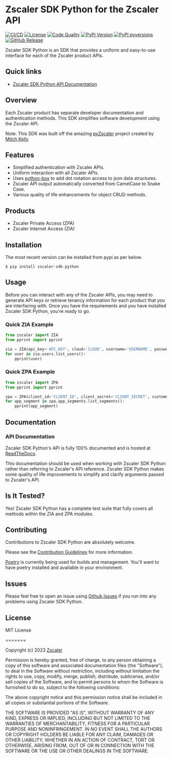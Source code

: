 # Zscaler SDK Python for the Zscaler API

[![CI/CD](https://github.com/zscaler/zscaler-sdk-python/actions/workflows/ci.yml/badge.svg)](https://github.com/zscaler/zscaler-sdk-python/actions/workflows/ci.yml)
[![License](https://img.shields.io/github/license/zscaler/zscaler-sdk-python.svg)](https://github.com/zscaler/zscaler-sdk-python)
[![Code Quality](https://app.codacy.com/project/badge/Grade/d339fa5d957140f496fdb5c40abc4666)](https://www.codacy.com/gh/zscaler/zscaler-sdk-python/dashboard?utm_source=github.com&amp;utm_medium=referral&amp;utm_content=zscaler/zscaler-sdk-python&amp;utm_campaign=Badge_Grade)
[![PyPI Version](https://img.shields.io/pypi/v/zscaler.svg)](https://pypi.org/project/zscaler-sdk-python)
[![PyPI pyversions](https://img.shields.io/pypi/pyversions/zscaler.svg)](https://pypi.python.org/pypi/zscaler-sdk-python/)
[![GitHub Release](https://img.shields.io/github/release/zscaler/zscaler-sdk-python.svg)](https://github.com/zscaler/zscaler-sdk-python/releases/)

Zscaler SDK Python is an SDK that provides a uniform and easy-to-use interface for each of the Zscaler product APIs.

## Quick links
* [Zscaler SDK Python API Documentation](https://zscaler-sdk-python.readthedocs.io)

## Overview
Each Zscaler product has separate developer documentation and authentication methods. This SDK simplifies
software development using the Zscaler API.

Note: This SDK was built off the amazing [pyZscaler](https://github.com/mitchos/pyZscaler) project created by [Mitch Kelly](https://github.com/mitchos)

## Features
- Simplified authentication with Zscaler APIs.
- Uniform interaction with all Zscaler APIs.
- Uses [python-box](https://github.com/cdgriffith/Box/wiki) to add dot notation access to json data structures.
- Zscaler API output automatically converted from CamelCase to Snake Case.
- Various quality of life enhancements for object CRUD methods.

## Products
- Zscaler Private Access (ZPA)
- Zscaler Internet Access (ZIA)

## Installation

The most recent version can be installed from pypi as per below.

    $ pip install zscaler-sdk-python

## Usage

Before you can interact with any of the Zscaler APIs, you may need to generate API keys or retrieve tenancy information
for each product that you are interfacing with. Once you have the requirements and you have installed Zscaler SDK Python, you're ready to go.

### Quick ZIA Example

```python
from zscaler import ZIA
from pprint import pprint

zia = ZIA(api_key='API_KEY', cloud='CLOUD', username='USERNAME', password='PASSWORD')
for user in zia.users.list_users():
    pprint(user)
```

### Quick ZPA Example

```python
from zscaler import ZPA
from pprint import pprint

zpa = ZPA(client_id='CLIENT_ID', client_secret='CLIENT_SECRET', customer_id='CUSTOMER_ID')
for app_segment in zpa.app_segments.list_segments():
    pprint(app_segment)
```

## Documentation
### API Documentation
Zscaler SDK Python's API is fully 100% documented and is hosted at [ReadTheDocs](https://zscaler-sdk-python.readthedocs.io).

This documentation should be used when working with Zscaler SDK Python rather than referring to Zscaler's API reference.
Zscaler SDK Python makes some quality of life improvements to simplify and clarify arguments passed to Zscaler's API.

## Is It Tested?
Yes! Zscaler SDK Python has a complete test suite that fully covers all methods within the ZIA and ZPA modules.

## Contributing

Contributions to Zscaler SDK Python are absolutely welcome.

Please see the [Contribution Guidelines](https://github.com/zscaler/zscaler-sdk-python/blob/main/CONTRIBUTING.md) for more information.

[Poetry](https://python-poetry.org/docs/) is currently being used for builds and management. You'll want to have
poetry installed and available in your environment.

## Issues
Please feel free to open an issue using [Github Issues](https://github.com/zscaler/zscaler-sdk-python/issues) if you run into any problems using Zscaler SDK Python.

## License
MIT License

=======

Copyright (c) 2023 [Zscaler](https://github.com/zscaler)

Permission is hereby granted, free of charge, to any person obtaining a copy
of this software and associated documentation files (the "Software"), to deal
in the Software without restriction, including without limitation the rights
to use, copy, modify, merge, publish, distribute, sublicense, and/or sell
copies of the Software, and to permit persons to whom the Software is
furnished to do so, subject to the following conditions:

The above copyright notice and this permission notice shall be included in all
copies or substantial portions of the Software.

THE SOFTWARE IS PROVIDED "AS IS", WITHOUT WARRANTY OF ANY KIND, EXPRESS OR
IMPLIED, INCLUDING BUT NOT LIMITED TO THE WARRANTIES OF MERCHANTABILITY,
FITNESS FOR A PARTICULAR PURPOSE AND NONINFRINGEMENT. IN NO EVENT SHALL THE
AUTHORS OR COPYRIGHT HOLDERS BE LIABLE FOR ANY CLAIM, DAMAGES OR OTHER
LIABILITY, WHETHER IN AN ACTION OF CONTRACT, TORT OR OTHERWISE, ARISING FROM,
OUT OF OR IN CONNECTION WITH THE SOFTWARE OR THE USE OR OTHER DEALINGS IN THE
SOFTWARE.
